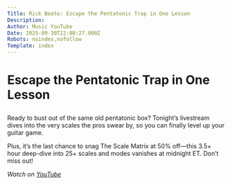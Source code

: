 ```yaml
---
Title: Rick Beato: Escape the Pentatonic Trap in One Lesson
Description: 
Author: Music YouTube
Date: 2025-09-30T22:08:27.000Z
Robots: noindex,nofollow
Template: index
---
```

<h1>
  
  
  Escape the Pentatonic Trap in One Lesson
</h1>

<p>Ready to bust out of the same old pentatonic box? Tonight’s livestream dives into the very scales the pros swear by, so you can finally level up your guitar game.  </p>

<p>Plus, it’s the last chance to snag The Scale Matrix at 50% off—this 3.5+ hour deep-dive into 25+ scales and modes vanishes at midnight ET. Don’t miss out!  </p>

<p><em>Watch on <a href="https://www.youtube.com/watch?v=oEqHKdGjDUU" rel="noopener noreferrer">YouTube</a></em></p>


